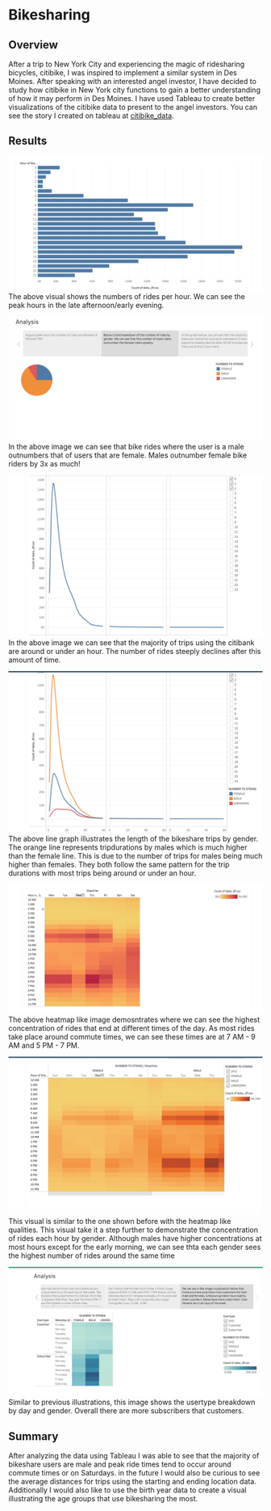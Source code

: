 # Bikesharing
## Overview
After a trip to New York City and experiencing the magic of ridesharing bicycles, citibike, I was inspired to implement a similar system in Des Moines. After speaking with an interested angel investor, I have decided to study how citibike in New York city functions to gain a better understanding of how it may perform in Des Moines. I have used Tableau to create better visualizations of the citibike data to present to the angel investors. You can see the story I created on tableau at [citibike_data](https://public.tableau.com/profile/kathryn.kane#!/vizhome/citibike_data_16181849478150/Analysis).
## Results
![peakhours](peakhours.png)
The above visual shows the numbers of rides per hour. We can see the peak hours in the late afternoon/early evening.

![gender_breakdown](gender_breakdown.png)
In the above image we can see that bike rides where the user is a male outnumbers that of users that are female. Males outnumber female bike riders by 3x as much!

![tripduration](tripduration.png)
In the above image we can see that the majority of trips using the citibank are around or under an hour. The number of rides steeply declines after this amount of time. 

![tripduration_gender](tripduration_gender.png)
The above line graph illustrates the length of the bikeshare trips by gender. The orange line represents tripdurations by males which is much higher than the female line. This is due to the number of trips for males being much higher than females. They both follow the same pattern for the trip durations with most trips being around or under an hour. 

![trips_by_hour](trips_by_hour.png)
The above heatmap like image demosntrates where we can see the highest concentration of rides that end at different times of the day. As most rides take place around commute times, we can see these times are at 7 AM - 9 AM and 5 PM - 7 PM.

![gender_hour](gender_hour.png)
This visual is similar to the one shown before with the heatmap like qualities. This visual take it a step further to demonstrate the concentration of rides each hour by gender. Although males have higher concentrations at most hours except for the early morning, we can see thta each gender sees the highest number of rides around the same time

![usertype](usertype.png)
Similar to previous illustrations, this image shows the usertype breakdown by day and gender. Overall there are more subscribers that customers. 

## Summary 
After analyzing the data using Tableau I was able to see that the majority of bikeshare users are male and peak ride times tend to occur around commute times or on Saturdays. in the future I would also be curious to see the average distances for trips using the starting and ending location data. Additionally I would also like to use the birth year data to create a visual illustrating the age groups that use bikesharing the most.
